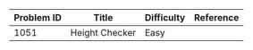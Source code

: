 | Problem ID | Title | Difficulty | Reference
| --- | --- | --- | ---
| 1051 | Height Checker | Easy |
